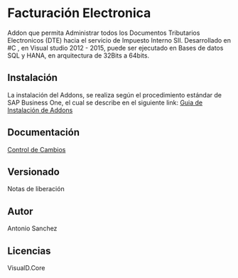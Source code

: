 # Facturación  Electronica 
Addon que permita Administrar todos los Documentos Tributarios Electronicos (DTE) hacia el servicio de Impuesto Interno SII. Desarrollado en #C , en Visual studio 2012 - 2015, puede ser ejecutado en Bases de datos SQL y HANA, en arquitectura de 32Bits a 64bits.
## Instalación
La instalación del Addons, se realiza según el procedimiento estándar de SAP Business One, el cual se describe  en el siguiente link:
[Guia de Instalación de Addons](https://visualkchile.sharepoint.com/:b:/s/Desarrollo_VisualD/Efr5O7cBEFxHoTfOeB6zc0cBHfmveZ6foGzKz_pk2ROptg?e=CNjn6d "Guia de Instalación de Addons")
## Documentación
[Control de Cambios](https://visualkchile.sharepoint.com/:t:/s/Desarrollo_VisualD/EUqgXwFhDfpKn1JznHuIUm0B8S9Cb62UTb8ChnJiTvnDtQ?e=gMOabp "Control de Cambios")
## Versionado
Notas de liberación 
## Autor
Antonio Sanchez
## Licencias
VisualD.Core
